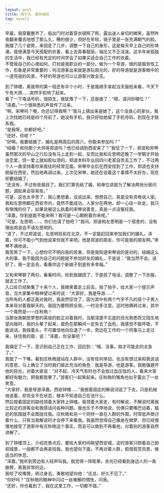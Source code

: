 ```yaml
---
layout: post
title: 四十九　意外相见
tag: novel2
---
```


早晨，我穿戴整齐了，临出门时对着穿衣镜照了照，露出迷人亲切的微笑，虽然昨夜翻来覆去地想了那么久，睡的很少，但好在年轻，镜子里是一张充满朝气的脸。我摆了几个姿势，来回走了几步，调整一下自己的身形，这是每天早上自己的形体课。我很满意今天搭配的衣着，看上去青春靓丽，端庄又不乏活泼。这半年来孤独的生活中，我已经有充足的时间学会了如果买适合自己工作的衣着。<br />
不管我自己的心境如何，打扮是我职业的一部分。做为一个导游，做的是服务性工作，形象是非常重要的；何况游客出来就是游玩观光的，好的导游就是游客眼中的一道亮丽的风景，不好的导游也可以让游客兴致全无。

到了钟楼，离我带的第一班还有半个小时，于是我顺手拿起当天报纸来看，今天下午有大雨……突然手机响了起来。<br />
看了一下电话号码，很陌生，我犹豫了一下，还是接了：“喂，请问你哪位？”<br />
“泽嘉。”一个很熟悉的声音传了过来。<br />
“啊，宋琴吗？喔，你还记得我啊？”我马上猜出来是她了，这个没良心的家伙，我上次找她已经是四个月前了，她没有手机，我只好给她留了手机号码，到现在才联系我。<br />
“是我呀，你都好吧。”<br />
“还好，你呢？” <br />
“好啊。我要结婚了，婚礼是两周后的周六，你能来参加吗？”<br />
“结婚？和你那个大帅哥郑波吗？他已经调到西安来了？”我怔了一下，郑波和宋琴虽然那次的华山之行后没有马上走到一起，反而比我和左思明还晚了一学期才开始谈恋爱，但一爱上就如胶似漆的。郑波本科毕业回四川老家自贡去工作了，不过两个人一直坚持着你来我往的经常见面。宋琴毕业后在西安找到了工作，郑波也支持她留在西安，然后他再调过来。上次见宋琴，她还在说着这个事情不太好办，现在却要结婚了。<br />
“还没有，不过有些眉目了。我们打算先结了婚，和单位讲是为了解决两地分居问题，调起来会容易些。”<br />
可是，这也太辛苦了，我心里想着，没说出来。想想自己，真是没有资格说人家。我和左思明都在西安市内，竟然不能成功，人家分在两地，却一心往一处走，我只有惭愧的份了，如果说被这么执着的宋琴说善变，真是一点没冤枉我。<br />
“泽嘉，你到底能不能来啊？我可是一心期盼着你来呢。”<br />
“可是，左思明……，你们也请了他吧？”我问。郑波和左思明是一个宿舍的，没有理由郑波会不请左思明的。<br />
“请了，不过郑波说，左思明目前在北京，不一定能赶回来参加我们的婚礼。泽嘉，你可不能小气到他说来你就不来吧。他是郑波的朋友，你可是我的朋友啊。”宋琴不满地说。<br />
我苦笑了一下，心想你可不明白我的苦衷，但是我知道宋琴说的是对的，结婚这么大的事，我不能因为自己的问题就不参加好友的婚礼，于是说：“我当然不会。说好了，我一定会去，看看你这个新娘子到底有多幸福。”

又和宋琴聊了两句，看看时间，轮到我跟团了，于是挂了电话，调整了一下衣服，就去工作了。<br />
入口处已经聚集了十来个人，我微笑着走上前去，拍了拍手，给大家一个提示声音，当大家集中精神望过来时说：“大家好，我是导游……”<br />
当所有的人都正面对我时，我突然怔住了，因为其中有两个气宇不凡的高个子男人本来背对着我聊天的，我因为要照顾全局，一时没多注意。这时他俩转过来，其中一个竟然是——庄秋皓！<br />
当那张我朝思梦想的英俊的脸正对着我时，当那深邃不见底的目光熟悉而又陌生地望向我时，我的头晕了起来，面色在那瞬间一定失去了血色，我感觉不能呼吸，不能说话。我摇着头，不可置信地向后退了一步。旁边在工作的一个同事马上走过来，扶住我的肩，说：“泽嘉，你没事吧？”

我镇定了一下，意识到自己正在工作，回应到：“哦，没事。刚才可能走的太急了。”<br />
我抿了一下嘴，看到庄秋皓就站在人群中，没有任何举动，也没有想过来和我说话的意思，马上确立了当时我们彼此充当的角色：我是导游，他是游客。我勉强避开他的目光，对着大家说：“对不起，冷天气有时也不会放过血压低的人，看来大家都好有魅力，把我都晃晕了。”游客们一起笑起来。庄秋皓的嘴角也似乎露出了一丝笑意。<br />
“大家好，我是导游泽嘉。西安钟楼……”我按着固定的解说词说了下去，只是机械地说着，却完全不在状态，根本不知道自己在说什么。<br />
然后按着固定的路线领着大家转上钟楼。我领着大家走，有时解说，不解说时离我比较近的游客会和我搭话问各种问题。我也乐于不停地说，仿佛只要嘴巴动着，尴尬的氛围就不会围拢住我。庄秋皓和另一个同伴一直在人群的外围，时常低声商讨着什么，只有当我解说时才会停下来看我。我虽然觉得自己像是在做梦，但已经慢慢地接受了游客中有庄秋皓这个事实，而且可以做到不再看他，对着别的游客自然讲解了。

到了钟楼顶上，介绍完景点后，要给大家时间晀望西安城，这时游客只顾着自己俯视城景，一般都不会再来找我。我也望向下面，不再对着人群，假借观赏风景，做适当的休息。<br />
“泽嘉。”我听到旁边有人轻声叫我。我觉得一阵眩晕，余光已经看到身边人的一条胳臂，离我非常的近。<br />
我咬了咬嘴唇，转过身去，勇敢地望向他：“庄总，好久不见了。”<br />
“你好吗？”庄秋皓的眼神中闪过一丝难解的惆怅，问我。<br />
“还好，你也看到了，我在这里工作，一切都不错。”